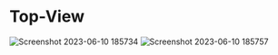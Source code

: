 # Top-View

![Screenshot 2023-06-10 185734](https://github.com/Wajeed-Mabroukeh/Modren-House-React-GSG-/assets/57049753/7d3d09dc-55cd-4f5d-abf7-669177b7eeac)
![Screenshot 2023-06-10 185757](https://github.com/Wajeed-Mabroukeh/Modren-House-React-GSG-/assets/57049753/0e2bdfa7-6a2f-4a89-b802-570df07ce3c6)
